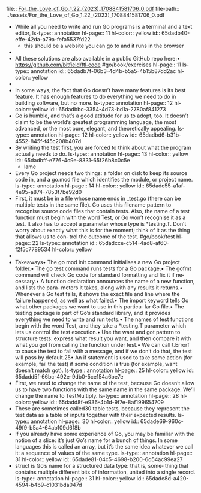 file:: [For_the_Love_of_Go_1.22_(2023)_1708841581706_0.pdf](../assets/For_the_Love_of_Go_1.22_(2023)_1708841581706_0.pdf)
file-path:: ../assets/For_the_Love_of_Go_1.22_(2023)_1708841581706_0.pdf

- While all you need to write and run Go programs is a terminal and a text editor,
  ls-type:: annotation
  hl-page:: 11
  hl-color:: yellow
  id:: 65dadb40-effe-42da-a79a-fefa5537fd22
	- this should be a website you can go to and it runs in the browser
-
- All these solutions are also available in a public GitHub repo here:• https://github.com/bitfield/ftl‐code #go/book/exercises
  hl-page:: 11
  ls-type:: annotation
  id:: 65dadb7f-06b3-4d4b-b5a5-4b15b87dd2ac
  hl-color:: yellow
-
- In some ways, the fact that Go doesn’t have many features is its best feature. It has enough features to do everything we need to do in building software, but no more.
  ls-type:: annotation
  hl-page:: 12
  hl-color:: yellow
  id:: 65dadbbc-3354-4d73-bd1a-2780af841273
- Go is humble, and that’s a good attitude for us to adopt, too. It doesn’t claim to be the world’s greatest programming language, the most advanced, or the most pure, elegant, and theoretically appealing. 
  ls-type:: annotation
  hl-page:: 12
  hl-color:: yellow
  id:: 65dadbd6-b31b-4552-845f-f45c208b407d
- By writing the test first, you are forced to think about what the program actually needs to do.
  ls-type:: annotation
  hl-page:: 13
  hl-color:: yellow
  id:: 65dadbff-e776-4c9e-8331-65f26b8c0c5e
	- lame
- Every Go project needs two things: a folder on disk to keep its source code in, and a go.mod file which identifies the module, or project name.
  ls-type:: annotation
  hl-page:: 14
  hl-color:: yellow
  id:: 65dadc55-a1af-4e95-a874-7853f7be92d0
- First, it must be in a file whose name ends in _test.go (there can be multiple tests in the same file). Go uses this filename pattern to recognise source code files that contain tests. Also, the name of a test function must begin with the word Test, or Go won’t recognise it as a test. It also has to accept a parameter whose type is *testing.T. Don’t worry about exactly what this is for the moment; think of it as the thing that allows us to con‐ trol the outcome of the test. #go/book/test
  hl-page:: 22
  ls-type:: annotation
  id:: 65dadcce-c514-4ad8-af60-f2f5c7789534
  hl-color:: yellow
-
- Takeaways• The go mod init command initialises a new Go project folder.• The go test command runs tests for a Go package.• The gofmt command will check Go code for standard formatting and fix it if ne‐ cessary.• A function declaration announces the name of a new function, and lists the para‐ meters it takes, along with any results it returns.• Whenever a Go test fails, it shows the exact file and line where the failure happened, as well as what failed.• The import keyword tells Go what other packages we want to use in this particu‐ lar Go file.• The testing package is part of Go’s standard library, and it provides everything we need to write and run tests.• The names of test functions begin with the word Test, and they take a *testing.T parameter which lets us control the test execution.• Use the want and got pattern to structure tests: express what result you want, and then compare it with what you got from calling the function under test.• We can call t.Errorf to cause the test to fail with a message, and if we don’t do that, the test will pass by default.25• An if statement is used to take some action (for example, fail the test) if some condition is true (for example, want doesn’t match got).
  ls-type:: annotation
  hl-page:: 25
  hl-color:: yellow
  id:: 65dadd5f-66bc-492e-9db0-5ce154a6be7e
- First, we need to change the name of the test, because Go doesn’t allow us to have two functions with the same name in the same package. We’ll change the name to TestMultiply.
  ls-type:: annotation
  hl-page:: 28
  hl-color:: yellow
  id:: 65dadd8f-e936-4b1d-9f7e-8af199654709
- These are sometimes called30 table tests, because they represent the test data as a table of inputs together with their expected results.
  ls-type:: annotation
  hl-page:: 30
  hl-color:: yellow
  id:: 65dade69-960c-49f9-b5a4-64ab109d6f8b
- If you already have some experience of Go, you may be familiar with the notion of a slice: it’s just Go’s name for a bunch of things. In some languages this is called an array, but it’s the same idea whatever we call it: a sequence of values of the same type.
  ls-type:: annotation
  hl-page:: 31
  hl-color:: yellow
  id:: 65dade81-04c5-4698-b200-6d54ac99ea27
- struct is Go’s name for a structured data type: that is, some‐ thing that contains multiple different bits of information, united into a single record.
  ls-type:: annotation
  hl-page:: 31
  hl-color:: yellow
  id:: 65dade8d-a420-4594-b4b9-c1031bda047d